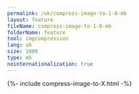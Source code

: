 ```yaml
---
permalink: /uk/compress-image-to-1-8-mb
layout: feature
fileName: compress-image-to-1-8-mb
folderName: feature
tool: imgcompression
lang: uk
size: 1800
type: mb
nointernationalization: true
---
```

{%- include compress-image-to-X.html -%}       
